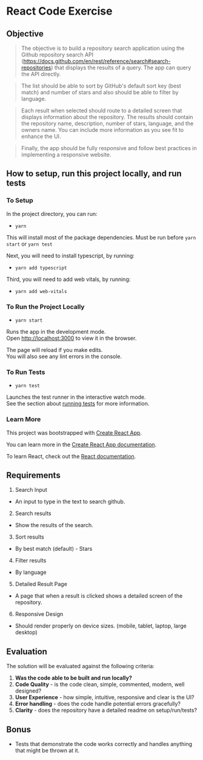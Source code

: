 # React Code Exercise

## Objective

> The objective is to build a repository search application using the Github repository search API (https://docs.github.com/en/rest/reference/search#search-repositories) that displays the results of a query. The app can query the API directly.

> The list should be able to sort by GitHub's default sort key (best match) and number of stars and also should be able to filter by language.

> Each result when selected should route to a detailed screen that displays information about the repository. The results should contain the repository name, description, number of stars, language, and the owners name. You can include more information as you see fit to enhance the UI.

> Finally, the app should be fully responsive and follow best practices in implementing a responsive website.

## How to setup, run this project locally, and run tests

### To Setup

In the project directory, you can run:

- `yarn`

This will install most of the package dependencies. Must be run before `yarn start` or `yarn test`

Next, you will need to install typescript, by running:

- `yarn add typescript`

Third, you will need to add web vitals, by running:

- `yarn add web-vitals`

### To Run the Project Locally

- `yarn start`

Runs the app in the development mode.\
Open [http://localhost:3000](http://localhost:3000) to view it in the browser.

The page will reload if you make edits.\
You will also see any lint errors in the console.

### To Run Tests

- `yarn test`

Launches the test runner in the interactive watch mode.\
See the section about [running tests](https://facebook.github.io/create-react-app/docs/running-tests) for more information.

### Learn More

This project was bootstrapped with [Create React App](https://github.com/facebook/create-react-app).

You can learn more in the [Create React App documentation](https://facebook.github.io/create-react-app/docs/getting-started).

To learn React, check out the [React documentation](https://reactjs.org/).

## Requirements

1. Search Input

- An input to type in the text to search github.

2. Search results

- Show the results of the search.

3. Sort results

- By best match (default) - Stars

4. Filter results

- By language

5. Detailed Result Page

- A page that when a result is clicked shows a detailed screen of the repository.

6. Responsive Design

- Should render properly on device sizes. (mobile, tablet, laptop, large desktop)

## Evaluation

The solution will be evaluated against the following criteria:

1. **Was the code able to be built and run locally?**
2. **Code Quality** - is the code clean, simple, commented, modern, well designed?
3. **User Experience** - how simple, intuitive, responsive and clear is the UI?
4. **Error handling** - does the code handle potential errors gracefully?
5. **Clarity** - does the repository have a detailed readme on setup/run/tests?

## Bonus

- Tests that demonstrate the code works correctly and handles anything that might be thrown at it.

